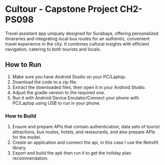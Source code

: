 # Cultour - Capstone Project CH2-PS098
Travel assistant app uniquely designed for Surabaya, offering personalized itineraries and integrating local bus routes for an authentic, convenient travel experience in the city. It combines cultural insights with efficient navigation, catering to both tourists and locals.

## How to Run
1. Make sure you have Android Studio on your PC/Laptop.
2. Download the code to a zip file.
3. Extract the downloaded files, then open it in your Android Studio.
4. Adjust the gradle version to the required one.
5. Run it with Android Device Emulator/Connect your phone with PC/Laptop using USB to run in your phone.

### How to Build
1. Ensure and prepare APIs that contain authentication, data sets of tourist attractions, bus routes, hotels, and restaurants, and also prepare APIs for the model.
2. Create an application and connect the api, in this case I use the Retrofit library.
3. Export and build the apk then run it to get the holiday plan recommendation.
